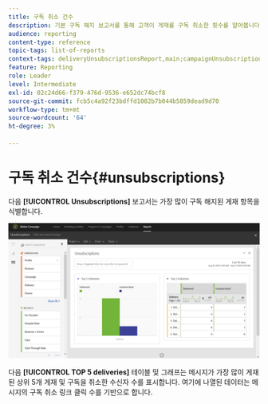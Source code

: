 ```yaml
---
title: 구독 취소 건수
description: 기본 구독 해지 보고서를 통해 고객이 게재를 구독 취소한 횟수를 알아봅니다.
audience: reporting
content-type: reference
topic-tags: list-of-reports
context-tags: deliveryUnsubscriptionsReport,main;campaignUnsubscriptionsReport,main;programUnsubscriptionsReport,main
feature: Reporting
role: Leader
level: Intermediate
exl-id: 02c24d66-f379-476d-9536-e652dc74bcf8
source-git-commit: fcb5c4a92f23bdffd1082b7b044b5859dead9d70
workflow-type: tm+mt
source-wordcount: '64'
ht-degree: 3%

---
```


# 구독 취소 건수{#unsubscriptions}

다음 **[!UICONTROL Unsubscriptions]** 보고서는 가장 많이 구독 해지된 게재 항목을 식별합니다.

![](assets/delivery_reports_unsub.png)

다음 **[!UICONTROL TOP 5 deliveries]** 테이블 및 그래프는 메시지가 가장 많이 게재된 상위 5개 게재 및 구독을 취소한 수신자 수를 표시합니다. 여기에 나열된 데이터는 메시지의 구독 취소 링크 클릭 수를 기반으로 합니다.
